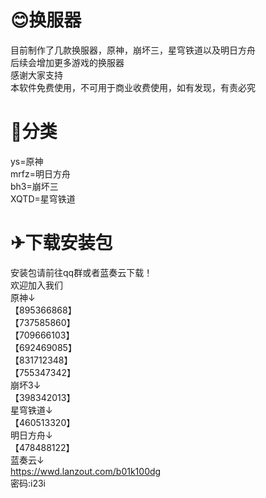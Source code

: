 # 😊换服器  
目前制作了几款换服器，原神，崩坏三，星穹铁道以及明日方舟  
后续会增加更多游戏的换服器  
感谢大家支持  
本软件免费使用，不可用于商业收费使用，如有发现，有责必究  
# 🌳分类  
ys=原神   
mrfz=明日方舟  
bh3=崩坏三  
XQTD=星穹铁道  
  
# ✈下载安装包  
安装包请前往qq群或者蓝奏云下载！  
欢迎加入我们  
原神↓  
【895366868】  
【737585860】  
【709666103】  
【692469085】  
【831712348】  
【755347342】  
崩坏3↓  
【398342013】  
星穹铁道↓  
【460513320】  
明日方舟↓  
【478488122】  
蓝奏云↓  
https://wwd.lanzout.com/b01k100dg  
密码:i23i
